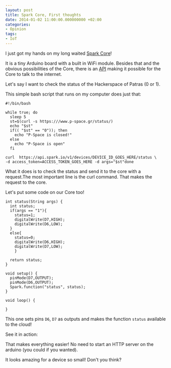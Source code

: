 ```yaml
---
layout: post
title: Spark Core, First thoughts
date: 2014-01-02 11:00:00.000000000 +02:00
categories:
- Opinion
tags:
- IoT
---
```


I just got my hands on my long waited [Spark Core](https:///tsagi.me/spark.io)!

It is a tiny Arduino board with a built in WiFi module. Besides that and the obvious possibilities of the Core, there is an [API](https:///tsagi.me/docs.spark.io) making it possible for the Core to talk to the internet.

<!--more-->

Let's say I want to check the status of the Hackerspace of Patras (0 or 1).

This simple bash script that runs on my computer does just that:

```
#!/bin/bash

while true; do
  sleep 5
  st=$(curl -s https:///www.p-space.gr/status/)
  echo "$st"
  if(( "$st" == "0")); then
    echo "P-Space is closed!"
  else
    echo "P-Space is open"
  fi

curl  https://api.spark.io/v1/devices/DEVICE_ID_GOES_HERE/status \        -d access_token=ACCESS_TOKEN_GOES_HERE -d args="$st"done

```

What it does is to check the status and send it to the core with a request.The most important line is the curl command. That makes the request to the core.

Let's put some code on our Core too!

```
int status(String args) {
  int status;
  if(args == "1"){
    status=1;
    digitalWrite(D7,HIGH);
    digitalWrite(D6,LOW);
  }
  else{
    status=0;
    digitalWrite(D6,HIGH);
    digitalWrite(D7,LOW);
    }

  return status;
}

void setup() {
  pinMode(D7,OUTPUT);
  pinMode(D6,OUTPUT);
  Spark.function("status", status);
}

void loop() {

}

```

This one sets pins `D6`, `D7` as outputs and makes the function `status` available to the cloud!

See it in action:

That makes everything easier! No need to start an HTTP server on the arduino (you could if you wanted).

It looks amazing for a device so small! Don't you think?
